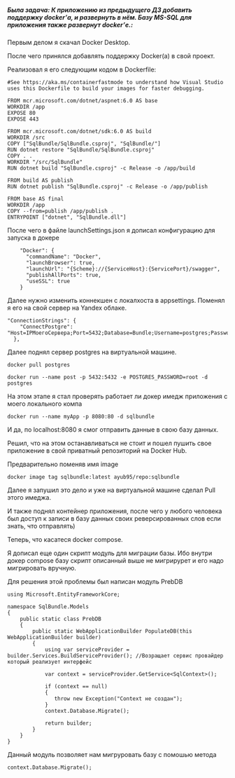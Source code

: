 ##### Была задача: К приложению из предыдущего ДЗ добавить поддержку docker’а, и развернуть в нём. Базу MS-SQL  для приложения также развернут docker’е.:  

Первым делом я скачал Docker Desktop. 

После чего принялся добавлять поддержку Docker(a) в свой проект.

Реализовал я его следующим кодом в Dockerfile:

```
#See https://aka.ms/containerfastmode to understand how Visual Studio uses this Dockerfile to build your images for faster debugging.

FROM mcr.microsoft.com/dotnet/aspnet:6.0 AS base
WORKDIR /app
EXPOSE 80
EXPOSE 443

FROM mcr.microsoft.com/dotnet/sdk:6.0 AS build
WORKDIR /src
COPY ["SqlBundle/SqlBundle.csproj", "SqlBundle/"]
RUN dotnet restore "SqlBundle/SqlBundle.csproj"
COPY . .
WORKDIR "/src/SqlBundle"
RUN dotnet build "SqlBundle.csproj" -c Release -o /app/build

FROM build AS publish
RUN dotnet publish "SqlBundle.csproj" -c Release -o /app/publish

FROM base AS final
WORKDIR /app
COPY --from=publish /app/publish .
ENTRYPOINT ["dotnet", "SqlBundle.dll"]

```

После чего в файле launchSettings.json я дописал конфигурацию для запуска в докере

```
    "Docker": {
      "commandName": "Docker",
      "launchBrowser": true,
      "launchUrl": "{Scheme}://{ServiceHost}:{ServicePort}/swagger",
      "publishAllPorts": true,
      "useSSL": true
    }

```

Далее нужно изменить коннекшен с локалхоста в appsettings. Поменял я его на свой сервер на Yandex облаке.

```
"ConnectionStrings": {
    "ConnectPostgre": "Host=IPМоегоСервера;Port=5432;Database=Bundle;Username=postgres;Password=root"
  },
```

Далее поднял сервер postgres на виртуальной машине.

```
docker pull postgres
```

```
docker run --name post -p 5432:5432 -e POSTGRES_PASSWORD=root -d postgres
```

На этом этапе я стал проверять работает ли докер имедж приложения с моего локального компа 

```
docker run --name myApp -p 8080:80 -d sqlbundle

```

И да, по localhost:8080 я смог отправить данные в свою базу данных.

Решил, что на этом останавливаться не стоит и пошел пушить свое приложение в свой приватный репозиторий на Docker Hub. 

Предварительно поменяв имя image  
```
docker image tag sqlbundle:latest ayub95/repo:sqlbundle

```

Далее я запушил это дело и уже на виртуальной машине сделал Pull этого имеджа.

И также поднял контейнер приложения, после чего у любого человека был доступ к записи в базу данных своих реверсированных слов если знать, что отправлять)


Теперь, что касатеся docker compose.

Я дописал еще один скрипт модуль для миграции базы. Ибо внутри докер compose базу скрипт описанный выше не мигрирурет и его надо мигрировать вручную.

Для решения этой проблемы был написан модуль PrebDB

```
using Microsoft.EntityFrameworkCore;

namespace SqlBundle.Models
{
    public static class PrebDB
    {
        public static WebApplicationBuilder PopulateDB(this WebApplicationBuilder builder)
        {
            using var serviceProvider = builder.Services.BuildServiceProvider(); //Возращает сервис провайдер который реализует интерфейс

            var context = serviceProvider.GetService<SqlContext>();

            if (context == null)
            {
               throw new Exception("Context не создан");
            }
            context.Database.Migrate();

            return builder;
        }
    }
}
```

Данный модуль позволяет нам мигруровать базу с помошью метода

```
context.Database.Migrate();
```
